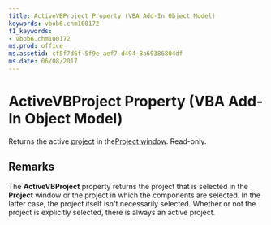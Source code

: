 ```yaml
---
title: ActiveVBProject Property (VBA Add-In Object Model)
keywords: vbob6.chm100172
f1_keywords:
- vbob6.chm100172
ms.prod: office
ms.assetid: cf5f7d6f-5f9e-aef7-d494-8a69386804df
ms.date: 06/08/2017
---
```



# ActiveVBProject Property (VBA Add-In Object Model)



Returns the active [project](../../Glossary/vbe-glossary.md#project) in the[Project window](../../Glossary/vbe-glossary.md#project-window). Read-only.

## Remarks

The  **ActiveVBProject** property returns the project that is selected in the **Project** window or the project in which the components are selected. In the latter case, the project itself isn't necessarily selected. Whether or not the project is explicitly selected, there is always an active project.

